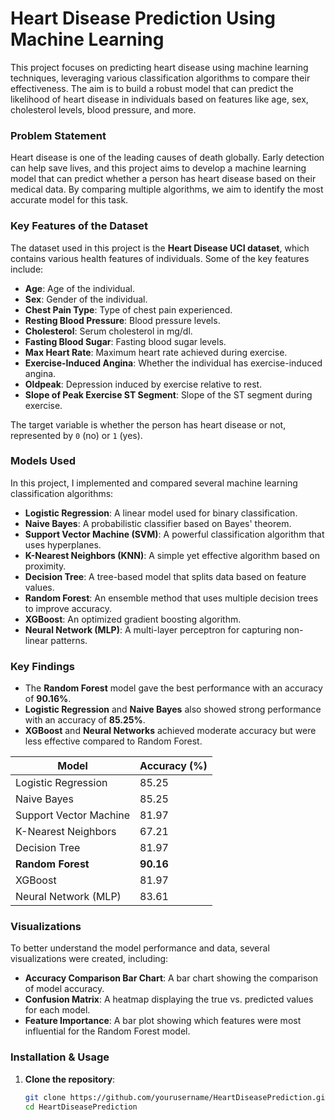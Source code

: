 # Heart Disease Prediction Using Machine Learning

This project focuses on predicting heart disease using machine learning techniques, leveraging various classification algorithms to compare their effectiveness. The aim is to build a robust model that can predict the likelihood of heart disease in individuals based on features like age, sex, cholesterol levels, blood pressure, and more.

### Problem Statement
Heart disease is one of the leading causes of death globally. Early detection can help save lives, and this project aims to develop a machine learning model that can predict whether a person has heart disease based on their medical data. By comparing multiple algorithms, we aim to identify the most accurate model for this task.

### Key Features of the Dataset
The dataset used in this project is the **Heart Disease UCI dataset**, which contains various health features of individuals. Some of the key features include:
- **Age**: Age of the individual.
- **Sex**: Gender of the individual.
- **Chest Pain Type**: Type of chest pain experienced.
- **Resting Blood Pressure**: Blood pressure levels.
- **Cholesterol**: Serum cholesterol in mg/dl.
- **Fasting Blood Sugar**: Fasting blood sugar levels.
- **Max Heart Rate**: Maximum heart rate achieved during exercise.
- **Exercise-Induced Angina**: Whether the individual has exercise-induced angina.
- **Oldpeak**: Depression induced by exercise relative to rest.
- **Slope of Peak Exercise ST Segment**: Slope of the ST segment during exercise.

The target variable is whether the person has heart disease or not, represented by `0` (no) or `1` (yes).

### Models Used
In this project, I implemented and compared several machine learning classification algorithms:
- **Logistic Regression**: A linear model used for binary classification.
- **Naive Bayes**: A probabilistic classifier based on Bayes' theorem.
- **Support Vector Machine (SVM)**: A powerful classification algorithm that uses hyperplanes.
- **K-Nearest Neighbors (KNN)**: A simple yet effective algorithm based on proximity.
- **Decision Tree**: A tree-based model that splits data based on feature values.
- **Random Forest**: An ensemble method that uses multiple decision trees to improve accuracy.
- **XGBoost**: An optimized gradient boosting algorithm.
- **Neural Network (MLP)**: A multi-layer perceptron for capturing non-linear patterns.

### Key Findings
- The **Random Forest** model gave the best performance with an accuracy of **90.16%**.
- **Logistic Regression** and **Naive Bayes** also showed strong performance with an accuracy of **85.25%**.
- **XGBoost** and **Neural Networks** achieved moderate accuracy but were less effective compared to Random Forest.

| **Model**              | **Accuracy (%)** |
|------------------------|------------------|
| Logistic Regression    | 85.25            |
| Naive Bayes            | 85.25            |
| Support Vector Machine | 81.97            |
| K-Nearest Neighbors    | 67.21            |
| Decision Tree          | 81.97            |
| **Random Forest**      | **90.16**        |
| XGBoost                | 81.97            |
| Neural Network (MLP)   | 83.61            |

### Visualizations
To better understand the model performance and data, several visualizations were created, including:
- **Accuracy Comparison Bar Chart**: A bar chart showing the comparison of model accuracy.
- **Confusion Matrix**: A heatmap displaying the true vs. predicted values for each model.
- **Feature Importance**: A bar plot showing which features were most influential for the Random Forest model.

### Installation & Usage
1. **Clone the repository**:
   ```bash
   git clone https://github.com/yourusername/HeartDiseasePrediction.git
   cd HeartDiseasePrediction


